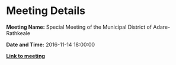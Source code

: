 # Meeting Details

**Meeting Name:** Special Meeting of the Municipal District of Adare-Rathkeale

**Date and Time:** 2016-11-14 18:00:00

**<a href="https://www.limerick.ie/council/whats-on/special-meeting-municipal-district-adare-rathkeale-2" target="_blank">Link to meeting</a>**
